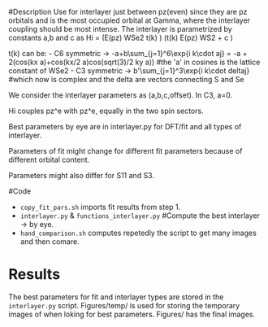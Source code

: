 #Description
Use for interlayer just between pz(even) since they are pz orbitals and is the most occupied orbital at Gamma, where the interlayer coupling should be most intense.
The interlayer is parametrized by constants a,b and c as
Hi =    (E(pz) WSe2     t(k)             )
        (t(k)           E(pz) WS2 + c   )

t(k) can be:
    - C6 symmetric   -> -a+b\sum_{j=1}^6\exp{i k\cdot aj} = -a + 2(cos(kx a)+cos(kx/2 a)cos(sqrt(3)/2 ky a))    #the 'a' in cosines is the lattice constant of WSe2
    - C3 symmetric   -> b'\sum_{j=1}^3\exp{i k\cdot deltaj} #which now is complex and the delta are vectors connecting S and Se

We consider the interlayer parameters as (a,b,c,offset). 
In C3, a=0. 

Hi couples pz^e with pz^e, equally in the two spin sectors. 

Best parameters by eye are in interlayer.py for DFT/fit and all types of interlayer.

Parameters of fit might change for different fit parameters because of different orbital content.

Parameters might also differ for S11 and S3.

#Code
- `copy_fit_pars.sh` imports fit results from step 1.
- `interlayer.py` & `functions_interlayer.py`         #Compute the best interlayer -> by eye.
- `hand_comparison.sh` computes repetedly the script to get many images and then comare.

# Results
The best parameters for fit and interlayer types are stored in the `interlayer.py` script.
Figures/temp/ is used for storing the temporary images of when loking for best parameters.
Figures/ has the final images.





